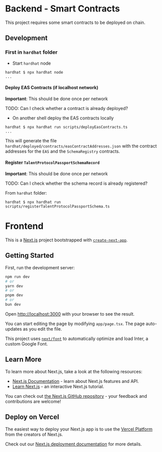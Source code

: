 # Backend - Smart Contracts

This project requires some smart contracts to be deployed on chain.

## Development

### First in `hardhat` folder

- Start `hardhat` node

```shell
hardhat $ npx hardhat node
...
```

#### Deploy EAS Contracts (if localhost network)

**Important**: This should be done once per network

TODO: Can I check whether a contract is already deployed?

- On another shell deploy the EAS contracts locally

```shell
hardhat $ npx hardhat run scripts/deployEasContracts.ts
...
```

This will generate the file `hardhat/deployed/contracts/easContractAddresses.json` with the contract addresses
for the `EAS` and the `SchemaRegistry` contracts.

#### Register `TalentProtocolPassportSchemaRecord`

**Important**: This should be done once per network

TODO: Can I check whether the schema record is already registered?

From `hardhat` folder:

```shell
hardhat $ npx hardhat run scripts/registerTalentProtocolPassportSchema.ts
```

# Frontend

This is a [Next.js](https://nextjs.org/) project bootstrapped with [`create-next-app`](https://github.com/vercel/next.js/tree/canary/packages/create-next-app).

## Getting Started

First, run the development server:

```bash
npm run dev
# or
yarn dev
# or
pnpm dev
# or
bun dev
```

Open [http://localhost:3000](http://localhost:3000) with your browser to see the result.

You can start editing the page by modifying `app/page.tsx`. The page auto-updates as you edit the file.

This project uses [`next/font`](https://nextjs.org/docs/basic-features/font-optimization) to automatically optimize and load Inter, a custom Google Font.

## Learn More

To learn more about Next.js, take a look at the following resources:

- [Next.js Documentation](https://nextjs.org/docs) - learn about Next.js features and API.
- [Learn Next.js](https://nextjs.org/learn) - an interactive Next.js tutorial.

You can check out [the Next.js GitHub repository](https://github.com/vercel/next.js/) - your feedback and contributions are welcome!

## Deploy on Vercel

The easiest way to deploy your Next.js app is to use the [Vercel Platform](https://vercel.com/new?utm_medium=default-template&filter=next.js&utm_source=create-next-app&utm_campaign=create-next-app-readme) from the creators of Next.js.

Check out our [Next.js deployment documentation](https://nextjs.org/docs/deployment) for more details.

